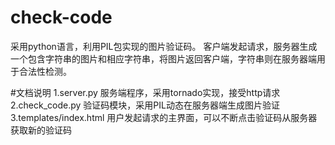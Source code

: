# check-code
采用python语言，利用PIL包实现的图片验证码。
客户端发起请求，服务器生成一个包含字符串的图片和相应字符串，将图片返回客户端，字符串则在服务器端用于合法性检测。

#文档说明
1.server.py   服务端程序，采用tornado实现，接受http请求   
2.check_code.py   验证码模块，采用PIL动态在服务器端生成图片验证
3.templates/index.html   用户发起请求的主界面，可以不断点击验证码从服务器获取新的验证码
